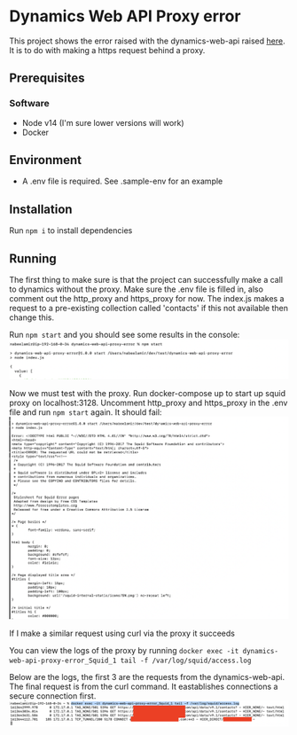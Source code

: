 # Dynamics Web API Proxy error

This project shows the error raised with the dynamics-web-api raised [here](https://github.com/AleksandrRogov/DynamicsWebApi/issues/89). It is to do with making a https request behind a proxy.

## Prerequisites

### Software
- Node v14 (I'm sure lower versions will work)
- Docker

## Environment
- A .env file is required. See .sample-env for an example

## Installation
Run `npm i` to install dependencies

## Running
The first thing to make sure is that the project can successfully make a call to dynamics without the proxy. Make sure the .env file is filled in, also comment out the http_proxy and https_proxy for now. The index.js makes a request to a pre-existing collection called 'contacts' if this not available then change this.

Run `npm start` and you should see some results in the console:
![Success without proxy](screenshots/success-without-proxy.png)

Now we must test with the proxy. Run docker-compose up to start up squid proxy on localhost:3128. Uncomment http_proxy and https_proxy in the .env file and run `npm start` again. It should fail:
![Failure with proxy](screenshots/failure-with-proxy.png)

If I make a similar request using curl via the proxy it succeeds

You can view the logs of the proxy by running 
`docker exec -it dynamics-web-api-proxy-error_Squid_1 tail -f /var/log/squid/access.log`

Below are the logs, the first 3 are the requests from the dynamics-web-api. The final request is from the curl command. It eastablishes connections a secure connection first.
![curl success with proxy](screenshots/curl-success-with-proxy.png)





